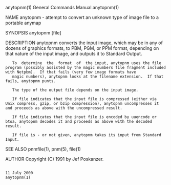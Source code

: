anytopnm(1)                                                                              General Commands Manual                                                                              anytopnm(1)

NAME
       anytopnm - attempt to convert an unknown type of image file to a portable anymap

SYNOPSIS
       anytopnm [file]

DESCRIPTION
       anytopnm converts the input image, which may be in any of dozens of graphics formats, to PBM, PGM, or PPM format, depending on that nature of the input image, and outputs it to Standard Output.

       To  determine  the  format  of  the input, anytopnm uses the file program (possibly assisted by the magic numbers file fragment included with Netpbm).  If that fails (very few image formats have
       magic numbers), anytopnm looks at the filename extension.  If that fails, anytopnm punts.

       The type of the output file depends on the input image.

       If file indicates that the input file is compressed (either via Unix compress, gzip, or bzip compression), anytopnm uncompresses it and proceeds as above with the uncompressed result.

       If file indicates that the input file is encoded by uuencode or btoa, anytopnm decodes it and proceeds as above with the decoded result.

       If file is - or not given, anytopnm takes its input from Standard Input.

SEE ALSO
       pnmfile(1), pnm(5), file(1)

AUTHOR
       Copyright (C) 1991 by Jef Poskanzer.

                                                                                               11 July 2000                                                                                   anytopnm(1)
